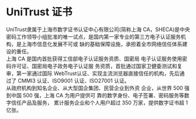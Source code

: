 

# UniTrust 证书

UniTrust隶属于上海市数字证书认证中心有限公司(简称上海 CA，SHECA)是中央密码工作领导小组批准的唯一试点，是国内第一家专业的第三方电子认证服务机构，是上海市信息化发展不可或 缺的基础保障设施，承担着全市网络信任体系建设的重任。  
上海 CA 是国内首批获得工信部电子认证服务资质、国密局 电子认证服务使用密码许可证、国密局电子政务电子认证服 务资质，首批通过国家卫健委测试和复审，第一家通过国际 WebTrust认证、实现主流浏览器直接信任的机构，先后通 过了 CMMI3 认证、ISO9001 认证、ISO27001 认证。  
从政府机构到知名企业、从大型国企集团、民营企业到外资 企业，从世界 500 强到中国 500 强，上海 CA 为用户提供可 靠的数字身份、电子签署、密码服务等数字信任产品及服务， 累计服务企业和个人用户超过 350 万家，提供数字证书超 1 亿张。

